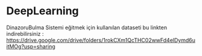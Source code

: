 # DeepLearning
DinazoruBulma
 Sistemi eğitmek için kullanılan dataseti bu linkten indirebilirsiniz :
 https://drive.google.com/drive/folders/1rokCXm1QcTHC02wwFd4elDymd6uitMOg?usp=sharing
